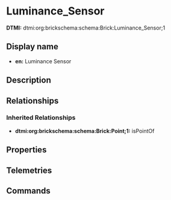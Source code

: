 # Luminance_Sensor
**DTMI:** dtmi:org:brickschema:schema:Brick:Luminance_Sensor;1
## Display name
- **en:** Luminance Sensor
## Description
## Relationships
### Inherited Relationships
* **dtmi:org:brickschema:schema:Brick:Point;1:** isPointOf
## Properties
## Telemetries
## Commands

